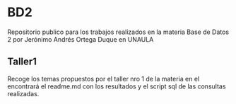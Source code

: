 # BD2
Repositorio publico para los trabajos realizados en la materia Base de Datos 2 por Jerónimo Andrés Ortega Duque en UNAULA

## Taller1
Recoge los temas propuestos por el taller nro 1 de la materia en el encontrará el readme.md con los resultados y el script sql de las consultas realizadas.

